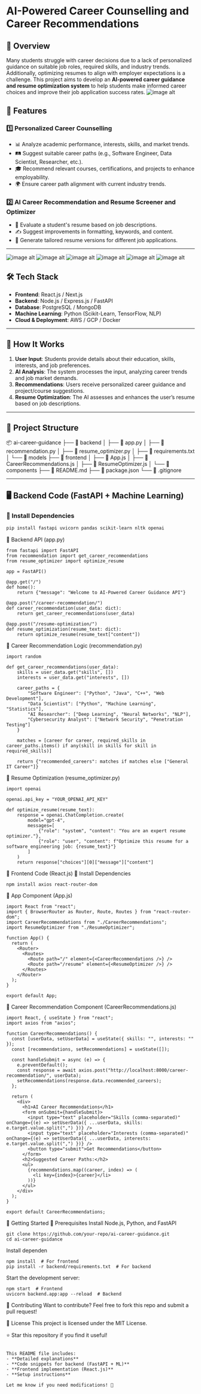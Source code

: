 # AI-Powered Career Counselling and  Career Recommendations 

## 📌 Overview

Many students struggle with career decisions due to a lack of personalized guidance on suitable job roles, required skills, and industry trends. Additionally, optimizing resumes to align with employer expectations is a challenge. This project aims to develop an **AI-powered career guidance and resume optimization system** to help students make informed career choices and improve their job application success rates.
![image alt](https://github.com/amansaroj9616/Ai-Powered-Career-Counselling-and-Career-Recommendation-/blob/46487416df88d9454cb4d5611fdbe6c49c082791/screenshots/homepage.png)

## 🚀 Features

### 1️⃣ Personalized Career Counselling
- 📊 Analyze academic performance, interests, skills, and market trends.
- 🛤️ Suggest suitable career paths (e.g., Software Engineer, Data Scientist, Researcher, etc.).
- 🎓 Recommend relevant courses, certifications, and projects to enhance employability.
- 🌍 Ensure career path alignment with current industry trends.

### 2️⃣ AI Career Recommendation and Resume Screener and Optimizer
- 📄 Evaluate a student's resume based on job descriptions.
- ✍️ Suggest improvements in formatting, keywords, and content.
- 🎯 Generate tailored resume versions for different job applications.

---
![image alt](https://github.com/amansaroj9616/Ai-Powered-Career-Counselling-and-Career-Recommendation-/blob/46487416df88d9454cb4d5611fdbe6c49c082791/screenshots/populararticals.png)
![image alt](https://github.com/amansaroj9616/Ai-Powered-Career-Counselling-and-Career-Recommendation-/blob/46487416df88d9454cb4d5611fdbe6c49c082791/screenshots/moreArticals.png)
![image alt](https://github.com/amansaroj9616/Ai-Powered-Career-Counselling-and-Career-Recommendation-/blob/46487416df88d9454cb4d5611fdbe6c49c082791/screenshots/login.png)
![image alt](https://github.com/amansaroj9616/Ai-Powered-Career-Counselling-and-Career-Recommendation-/blob/46487416df88d9454cb4d5611fdbe6c49c082791/screenshots/signup.png)
![image alt](https://github.com/amansaroj9616/Ai-Powered-Career-Counselling-and-Career-Recommendation-/blob/46487416df88d9454cb4d5611fdbe6c49c082791/screenshots/Screenshot%202025-03-21%20032247.png)
![image alt](https://github.com/amansaroj9616/Ai-Powered-Career-Counselling-and-Career-Recommendation-/blob/46487416df88d9454cb4d5611fdbe6c49c082791/screenshots/Screenshot%202025-03-21%20032225.png)


## 🛠️ Tech Stack
- **Frontend**: React.js / Next.js
- **Backend**: Node.js / Express.js / FastAPI
- **Database**: PostgreSQL / MongoDB
- **Machine Learning**: Python (Scikit-Learn, TensorFlow, NLP)
- **Cloud & Deployment**: AWS / GCP / Docker

---

## 🎯 How It Works

1. **User Input**: Students provide details about their education, skills, interests, and job preferences.
2. **AI Analysis**: The system processes the input, analyzing career trends and job market demands.
3. **Recommendations**: Users receive personalized career guidance and project/course suggestions.
4. **Resume Optimization**: The AI assesses and enhances the user’s resume based on job descriptions.

---

## 📂 Project Structure

📦 ai-career-guidance ├── 📁 backend │ ├── 📄 app.py │ ├── 📄 recommendation.py │ ├── 📄 resume_optimizer.py │ ├── 📄 requirements.txt │ └── 📁 models ├── 📁 frontend │ ├── 📄 App.js │ ├── 📄 CareerRecommendations.js │ ├── 📄 ResumeOptimizer.js │ └── 📁 components ├── 📄 README.md ├── 📄 package.json └── 📄 .gitignore

---

## 🖥️ Backend Code (FastAPI + Machine Learning)

### 📌 Install Dependencies
```bash
pip install fastapi uvicorn pandas scikit-learn nltk openai
```

📌 Backend API (app.py)
```
from fastapi import FastAPI
from recommendation import get_career_recommendations
from resume_optimizer import optimize_resume

app = FastAPI()

@app.get("/")
def home():
    return {"message": "Welcome to AI-Powered Career Guidance API"}

@app.post("/career-recommendation/")
def career_recommendation(user_data: dict):
    return get_career_recommendations(user_data)

@app.post("/resume-optimization/")
def resume_optimization(resume_text: dict):
    return optimize_resume(resume_text["content"])
```

📌 Career Recommendation Logic (recommendation.py)
```
import random

def get_career_recommendations(user_data):
    skills = user_data.get("skills", [])
    interests = user_data.get("interests", [])
    
    career_paths = {
        "Software Engineer": ["Python", "Java", "C++", "Web Development"],
        "Data Scientist": ["Python", "Machine Learning", "Statistics"],
        "AI Researcher": ["Deep Learning", "Neural Networks", "NLP"],
        "Cybersecurity Analyst": ["Network Security", "Penetration Testing"]
    }

    matches = [career for career, required_skills in career_paths.items() if any(skill in skills for skill in required_skills)]
    
    return {"recommended_careers": matches if matches else ["General IT Career"]}
```
📌 Resume Optimization (resume_optimizer.py)
```
import openai

openai.api_key = "YOUR_OPENAI_API_KEY"

def optimize_resume(resume_text):
    response = openai.ChatCompletion.create(
        model="gpt-4",
        messages=[
            {"role": "system", "content": "You are an expert resume optimizer."},
            {"role": "user", "content": f"Optimize this resume for a software engineering job: {resume_text}"}
        ]
    )
    return response["choices"][0]["message"]["content"]
```
🎨 Frontend Code (React.js)
📌 Install Dependencies
```
npm install axios react-router-dom
```
📌 App Component (App.js)
```
import React from "react";
import { BrowserRouter as Router, Route, Routes } from "react-router-dom";
import CareerRecommendations from "./CareerRecommendations";
import ResumeOptimizer from "./ResumeOptimizer";

function App() {
  return (
    <Router>
      <Routes>
        <Route path="/" element={<CareerRecommendations />} />
        <Route path="/resume" element={<ResumeOptimizer />} />
      </Routes>
    </Router>
  );
}

export default App;
```
📌 Career Recommendation Component (CareerRecommendations.js)
```
import React, { useState } from "react";
import axios from "axios";

function CareerRecommendations() {
  const [userData, setUserData] = useState({ skills: "", interests: "" });
  const [recommendations, setRecommendations] = useState([]);

  const handleSubmit = async (e) => {
    e.preventDefault();
    const response = await axios.post("http://localhost:8000/career-recommendation/", userData);
    setRecommendations(response.data.recommended_careers);
  };

  return (
    <div>
      <h1>AI Career Recommendations</h1>
      <form onSubmit={handleSubmit}>
        <input type="text" placeholder="Skills (comma-separated)" onChange={(e) => setUserData({ ...userData, skills: e.target.value.split(",") })} />
        <input type="text" placeholder="Interests (comma-separated)" onChange={(e) => setUserData({ ...userData, interests: e.target.value.split(",") })} />
        <button type="submit">Get Recommendations</button>
      </form>
      <h2>Suggested Career Paths:</h2>
      <ul>
        {recommendations.map((career, index) => (
          <li key={index}>{career}</li>
        ))}
      </ul>
    </div>
  );
}

export default CareerRecommendations;
```

🚀 Getting Started
🔹 Prerequisites
Install Node.js, Python, and FastAPI
```
git clone https://github.com/your-repo/ai-career-guidance.git
cd ai-career-guidance
```
Install dependen
```
npm install  # For frontend
pip install -r backend/requirements.txt  # For backend
```
Start the development server:
```
npm start  # Frontend
uvicorn backend.app:app --reload  # Backend
```
🤝 Contributing
Want to contribute? Feel free to fork this repo and submit a pull request!

📄 License
This project is licensed under the MIT License.

⭐ Star this repository if you find it useful!
```

This README file includes:
- **Detailed explanations**
- **Code snippets for backend (FastAPI + ML)**
- **Frontend implementation (React.js)**
- **Setup instructions**

Let me know if you need modifications! 🚀










